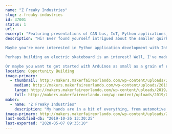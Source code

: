 ```yaml
---
name: "Z Freaky Industries"
slug: z-freaky-industries
id: 37001
status: 1
url: 
excerpt: "Featuring presentations of CAN bus, IoT, Python applications, LED matrixes as wearables, electric skateboards, and advanced Arduino embedded systems."
description: "Hi! Ever found yourself intrigued about the smaller quirks of automotive J1939 CAN bus? Perhaps you've thought about integrating it in your next project with an Arduino? I'll be featuring projects utilizing it and share my tips and tricks with getting started on CAN bus.

Maybe you're more interested in Python application development with Internet of Things device integration? Worry not! I've got Python apps that process gifs for LED matrixes, and interpret alerts from your favorite streaming services! (Say hi to the audience)

Perhaps building an electric skateboard is an interest? Well, I've made a few of them and will share what to consider when getting started!

Or maybe you want to get started with Arduinos as small as a grain of rice? I will also be sharing my adventures in using the ATTINY10 and the magic of its low power capabilities!"
location: Opportunity Building
image-primary:
  - thumbnail: http://makers.makerfaireorlando.com/wp-content/uploads/2019/08/IMG_0116-150x150.jpg
    medium: http://makers.makerfaireorlando.com/wp-content/uploads/2019/08/IMG_0116-300x225.jpg
    large: http://makers.makerfaireorlando.com/wp-content/uploads/2019/08/IMG_0116-1024x768.jpg
    full: http://makers.makerfaireorlando.com/wp-content/uploads/2019/08/IMG_0116.jpg
maker:
  - name: "Z Freaky Industries"
    description: "My hands are in a bit of everything, from automotive repair/aftermarket support for defunct car brands to embedded systems development. I have many projects involving inter-system interaction, electric skateboards, PCB design, reverse engineering, and 3D printing."
image-primary: http://makers.makerfaireorlando.com/wp-content/uploads/2019/08/Z-Freaky-Industries-retrov11p-1024x1024.png
last-modified-db: "2019-10-26 13:30:25"
last-exported: "2020-05-07 09:35:10"
---
```

